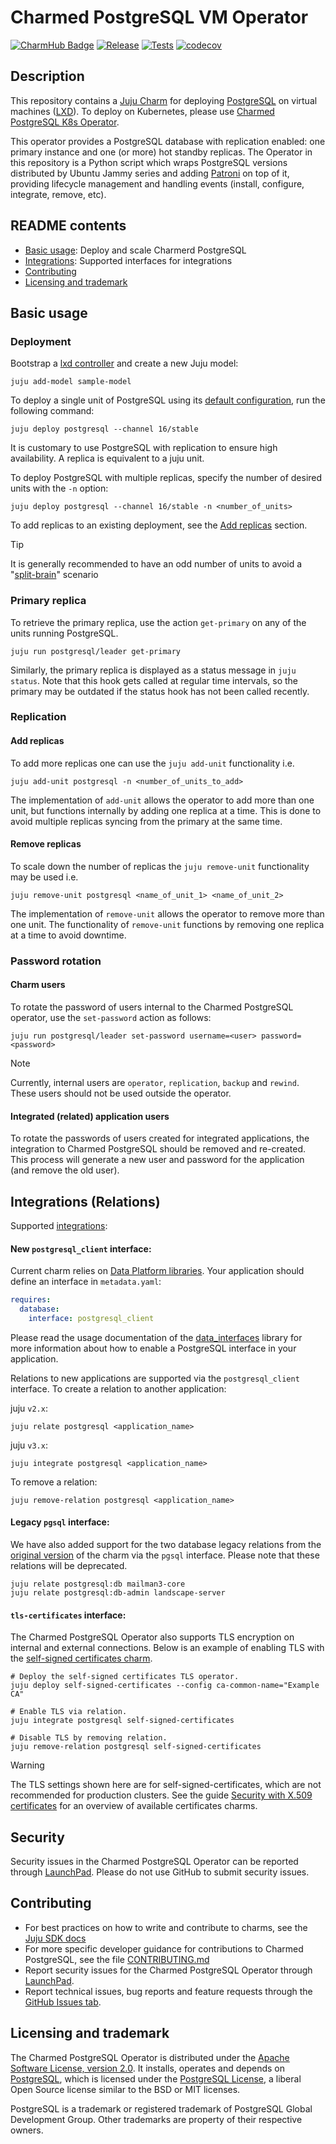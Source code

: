 # Charmed PostgreSQL VM Operator
[![CharmHub Badge](https://charmhub.io/postgresql/badge.svg)](https://charmhub.io/postgresql)
[![Release](https://github.com/canonical/postgresql-operator/actions/workflows/release.yaml/badge.svg)](https://github.com/canonical/postgresql-operator/actions/workflows/release.yaml)
[![Tests](https://github.com/canonical/postgresql-operator/actions/workflows/ci.yaml/badge.svg?branch=main)](https://github.com/canonical/postgresql-operator/actions/workflows/ci.yaml?query=branch%3Amain)
[![codecov](https://codecov.io/gh/canonical/postgresql-operator/graph/badge.svg?token=4V2mu7aWmu)](https://codecov.io/gh/canonical/postgresql-operator)

## Description

This repository contains a [Juju Charm](https://charmhub.io/postgresql) for deploying [PostgreSQL](https://www.postgresql.org/about/) on virtual machines ([LXD](https://ubuntu.com/lxd)).
To deploy on Kubernetes, please use [Charmed PostgreSQL K8s Operator](https://charmhub.io/postgresql-k8s).

This operator provides a PostgreSQL database with replication enabled: one primary instance and one (or more) hot standby replicas. The Operator in this repository is a Python script which wraps PostgreSQL versions distributed by Ubuntu Jammy series and adding [Patroni](https://github.com/zalando/patroni) on top of it, providing lifecycle management and handling events (install, configure, integrate, remove, etc).

## README contents
* [Basic usage](#basic-usage): Deploy and scale Charmerd PostgreSQL
* [Integrations](#integrations-relations): Supported interfaces for integrations
* [Contributing](#contributing)
* [Licensing and trademark](#licensing-and-trademark)
  
## Basic usage

### Deployment
Bootstrap a [lxd controller](https://juju.is/docs/olm/lxd#heading--create-a-controller) and create a new Juju model:

```shell
juju add-model sample-model
```

To deploy a single unit of PostgreSQL using its [default configuration](config.yaml), run the following command:

```shell
juju deploy postgresql --channel 16/stable
```

It is customary to use PostgreSQL with replication to ensure high availability. A replica is equivalent to a juju unit.

To deploy PostgreSQL with multiple replicas, specify the number of desired units with the `-n` option:

```shell
juju deploy postgresql --channel 16/stable -n <number_of_units>
```

To add replicas to an existing deployment, see the [Add replicas](#add-replicas) section.

>[!TIP]
>It is generally recommended to have an odd number of units to avoid a "[split-brain](https://en.wikipedia.org/wiki/Split-brain_(computing))" scenario

### Primary replica
To retrieve the primary replica, use the action `get-primary` on any of the units running PostgreSQL.
```shell
juju run postgresql/leader get-primary
```

Similarly, the primary replica is displayed as a status message in `juju status`. Note that this hook gets called at regular time intervals, so the primary may be outdated if the status hook has not been called recently.

### Replication

#### Add replicas

To add more replicas one can use the `juju add-unit` functionality i.e.
```shell
juju add-unit postgresql -n <number_of_units_to_add>
```
The implementation of `add-unit` allows the operator to add more than one unit, but functions internally by adding one replica at a time. This is done to avoid multiple replicas syncing from the primary at the same time.

#### Remove replicas

To scale down the number of replicas the `juju remove-unit` functionality may be used i.e.
```shell
juju remove-unit postgresql <name_of_unit_1> <name_of_unit_2>
```
The implementation of `remove-unit` allows the operator to remove more than one unit. The functionality of `remove-unit` functions by removing one replica at a time to avoid downtime.

### Password rotation

#### Charm users

To rotate the password of users internal to the Charmed PostgreSQL operator, use the `set-password` action as follows:
```shell
juju run postgresql/leader set-password username=<user> password=<password>
```
>[!NOTE]
>Currently, internal users are `operator`, `replication`, `backup` and `rewind`. These users should not be used outside the operator.

#### Integrated (related) application users

To rotate the passwords of users created for integrated applications, the integration to Charmed PostgreSQL should be removed and re-created. This process will generate a new user and password for the application (and remove the old user).

## Integrations (Relations)

Supported [integrations](https://juju.is/docs/olm/relations):

#### New `postgresql_client` interface:

Current charm relies on [Data Platform libraries](https://charmhub.io/data-platform-libs). Your
application should define an interface in `metadata.yaml`:

```yaml
requires:
  database:
    interface: postgresql_client
```

Please read the usage documentation of the
[data_interfaces](https://charmhub.io/data-platform-libs/libraries/data_interfaces) library for
more information about how to enable a PostgreSQL interface in your application.

Relations to new applications are supported via the `postgresql_client` interface. To create a
relation to another application:

juju `v2.x`:

```shell
juju relate postgresql <application_name>
```

juju `v3.x`:

```shell
juju integrate postgresql <application_name>
```

To remove a relation:
```shell
juju remove-relation postgresql <application_name>
```

#### Legacy `pgsql` interface:
We have also added support for the two database legacy relations from the [original version](https://launchpad.net/postgresql-charm) of the charm via the `pgsql` interface. Please note that these relations will be deprecated.
 ```shell
juju relate postgresql:db mailman3-core
juju relate postgresql:db-admin landscape-server
```

#### `tls-certificates` interface:

The Charmed PostgreSQL Operator also supports TLS encryption on internal and external connections. Below is an example of enabling TLS with the [self-signed certificates charm](https://charmhub.io/self-signed-certificates).

```shell
# Deploy the self-signed certificates TLS operator. 
juju deploy self-signed-certificates --config ca-common-name="Example CA"

# Enable TLS via relation.
juju integrate postgresql self-signed-certificates

# Disable TLS by removing relation.
juju remove-relation postgresql self-signed-certificates
```
>[!WARNING]
>The TLS settings shown here are for self-signed-certificates, which are not recommended for production clusters. See the guide [Security with X.509 certificates](https://charmhub.io/topics/security-with-x-509-certificates) for an overview of available certificates charms.

## Security
Security issues in the Charmed PostgreSQL Operator can be reported through [LaunchPad](https://wiki.ubuntu.com/DebuggingSecurity#How%20to%20File). Please do not use GitHub to submit security issues.

## Contributing
* For best practices on how to write and contribute to charms, see the [Juju SDK docs](https://juju.is/docs/sdk/how-to)
* For more specific developer guidance for contributions to Charmed PostgreSQL, see the file [CONTRIBUTING.md](CONTRIBUTING.md)
* Report security issues for the Charmed PostgreSQL Operator through [LaunchPad](https://wiki.ubuntu.com/DebuggingSecurity#How%20to%20File).
* Report technical issues, bug reports and feature requests through the [GitHub Issues tab](https://github.com/canonical/postgresql-operator/issues).

## Licensing and trademark
The Charmed PostgreSQL Operator is distributed under the [Apache Software License, version 2.0](https://github.com/canonical/postgresql-operator/blob/main/LICENSE). It installs, operates and depends on [PostgreSQL](https://www.postgresql.org/ftp/source/), which is licensed under the [PostgreSQL License](https://www.postgresql.org/about/licence/), a liberal Open Source license similar to the BSD or MIT licenses.

PostgreSQL is a trademark or registered trademark of PostgreSQL Global Development Group. Other trademarks are property of their respective owners.
